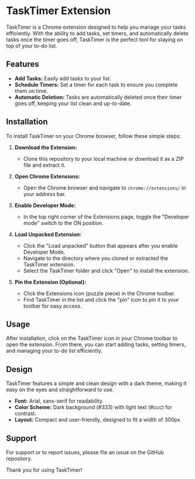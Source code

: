 # TaskTimer Extension

TaskTimer is a Chrome extension designed to help you manage your tasks efficiently. With the ability to add tasks, set timers, and automatically delete tasks once the timer goes off, TaskTimer is the perfect tool for staying on top of your to-do list.

## Features

- **Add Tasks:** Easily add tasks to your list.
- **Schedule Timers:** Set a timer for each task to ensure you complete them on time.
- **Automatic Deletion:** Tasks are automatically deleted once their timer goes off, keeping your list clean and up-to-date.

## Installation

To install TaskTimer on your Chrome browser, follow these simple steps:

1. **Download the Extension:**
   - Clone this repository to your local machine or download it as a ZIP file and extract it.

2. **Open Chrome Extensions:**
   - Open the Chrome browser and navigate to `chrome://extensions/` in your address bar.

3. **Enable Developer Mode:**
   - In the top right corner of the Extensions page, toggle the "Developer mode" switch to the ON position.

4. **Load Unpacked Extension:**
   - Click the "Load unpacked" button that appears after you enable Developer Mode.
   - Navigate to the directory where you cloned or extracted the TaskTimer extension.
   - Select the TaskTimer folder and click "Open" to install the extension.

5. **Pin the Extension (Optional):**
   - Click the Extensions icon (puzzle piece) in the Chrome toolbar.
   - Find TaskTimer in the list and click the "pin" icon to pin it to your toolbar for easy access.

## Usage

After installation, click on the TaskTimer icon in your Chrome toolbar to open the extension. From there, you can start adding tasks, setting timers, and managing your to-do list efficiently.

## Design

TaskTimer features a simple and clean design with a dark theme, making it easy on the eyes and straightforward to use.

- **Font:** Arial, sans-serif for readability.
- **Color Scheme:** Dark background (#333) with light text (#ccc) for contrast.
- **Layout:** Compact and user-friendly, designed to fit a width of 300px.

## Support

For support or to report issues, please file an issue on the GitHub repository.

Thank you for using TaskTimer!